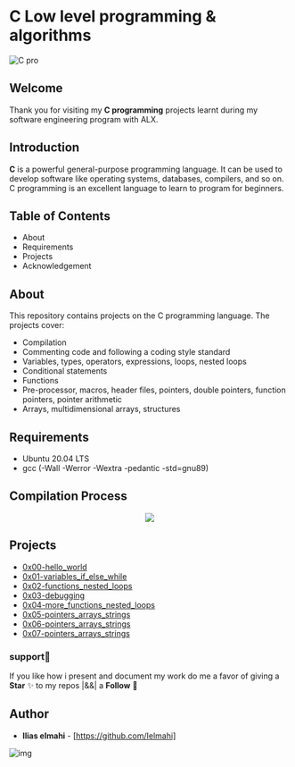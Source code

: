 

# C Low level programming & algorithms



![C pro](https://imagizer.imageshack.com/v2/320x240q70/923/gnXEKY.png)

## Welcome
Thank you for visiting my **C programming** projects learnt during my software engineering program with ALX.
## Introduction
**C** is a powerful general-purpose programming language. It can be used to develop software like operating systems, databases, compilers, and so on.
C programming is an excellent language to learn to program for beginners.

## Table of Contents
- About
- Requirements
- Projects
- Acknowledgement



## About
This repository contains projects on the C programming language. The projects cover:

- Compilation
- Commenting code and following a coding style standard
- Variables, types, operators, expressions, loops, nested loops
- Conditional statements
- Functions
- Pre-processor, macros, header files, pointers, double pointers, function pointers, pointer arithmetic
- Arrays, multidimensional arrays, structures



## Requirements
- Ubuntu 20.04 LTS
- gcc (-Wall -Werror -Wextra -pedantic -std=gnu89)


## Compilation Process
<p align="center">
  <img src="https://imagizer.imageshack.com/img924/3631/BZJ4g8.png" />
</p>



## Projects
- <a href="0x00-hello_world/">0x00-hello_world</a>
- <a href="0x01-variables_if_else_while">0x01-variables_if_else_while</a>
- <a href="0x02-functions_nested_loops">0x02-functions_nested_loops</a>
- <a href="0x03-debugging">0x03-debugging</a>
- <a href="0x04-more_functions_nested_loops">0x04-more_functions_nested_loops</a>
- <a href="0x05-pointers_arrays_strings">0x05-pointers_arrays_strings</a>
- <a href="0x06-pointers_arrays_strings">0x06-pointers_arrays_strings</a>
- <a href="0x07-pointers_arrays_strings">0x07-pointers_arrays_strings</a>
<a href=""></a>
<a href=""></a>
<a href=""></a>





### support:tada:
If you like how i present and document my work  do me a favor of giving a **Star** :sparkles: to my repos  |&&| a **Follow**  :busts_in_silhouette:


## Author
- **Ilias elmahi** - [https://github.com/Ielmahi]



![img](https://assets.imaginablefutures.com/media/images/ALX_Logo.max-200x150.png)
